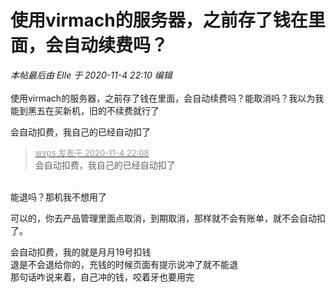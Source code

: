 # 使用virmach的服务器，之前存了钱在里面，会自动续费吗？


<i class="pstatus"> 本帖最后由 Elle 于 2020-11-4 22:10 编辑 </i><br />
<br />
使用virmach的服务器，之前存了钱在里面，会自动续费吗？能取消吗？我以为我能到黑五在买新机，旧的不续费就行了

会自动扣费，我自己的已经自动扣了

<div class="quote"><blockquote><font size="2"><a href="https://www.hostloc.com/forum.php?mod=redirect&amp;goto=findpost&amp;pid=9403878&amp;ptid=762527" target="_blank"><font color="#999999">wvps 发表于 2020-11-4 22:08</font></a></font><br />
会自动扣费，我自己的已经自动扣了</blockquote></div><br />
能退吗？那机我不想用了<img src="static/image/smiley/yct/014.gif" smilieid="45" border="0" alt="" />

可以的，你去产品管理里面点取消，到期取消，那样就不会有账单，就不会自动扣了。

会自动扣费，我的就是月月19号扣钱<br />
退是不会退给你的，充钱的时候页面有提示说冲了就不能退<br />
那句话咋说来着，自己冲的钱，咬着牙也要用完
